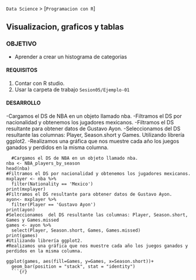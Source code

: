 `Data Science` > [`Programacion con R`]
## Visualizacion, graficos y tablas

### OBJETIVO
- Aprender a crear un histograma de categorias 

#### REQUISITOS
1. Contar con R studio.
1. Usar la carpeta de trabajo `Sesion05/Ejemplo-01`

#### DESARROLLO

-Cargamos el DS de NBA en un objeto llamado nba.
-Filtramos el DS por nacionalidad y obtenemos los jugadores mexicanos.
-Filtramos el DS resultante para obtener datos de Gustavo Ayon.
-Seleccionamos  del DS resultante las columnas: Player, Season.short y Games.
Utilizando librería ggplot2.
-Realizamos una gráfica que nos muestre cada año los juegos ganados y perdidos en la misma columna.


```{r}
  #Cargamos el DS de NBA en un objeto llamado nba.
nba <- NBA_players_by_season
head(nba)
#Filtramos el DS por nacionalidad y obtenemos los jugadores mexicanos.
mxplayer <- nba %>% 
  filter(Nationality == 'Mexico')
print(mxplayer)
#Filtramos el DS resultante para obtener datos de Gustavo Ayon.
ayon<- mxplayer %>% 
  filter(Player == 'Gustavo Ayon')
print(ayon)
#Seleccionamos  del DS resultante las columnas: Player, Season.short, Games y Games.missed
games <- ayon %>% 
  select(Player, Season.short, Games, Games.missed)
print(games)
#Utilizando librería ggplot2.
#Realizamos una gráfica que nos muestre cada año los juegos ganados y perdidos en la misma columna.

ggplot(games, aes(fill=Games, y=Games, x=Season.short))+
  geom_bar(position = "stack", stat = "identity")
  ```{r}
 
